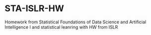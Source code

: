 # STA-ISLR-HW
Homework from Statistical Foundations of Data Science and Artificial Intelligence I and statistical leanring with HW from ISLR  
